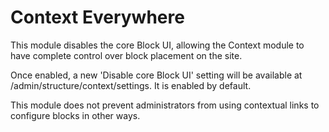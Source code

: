 Context Everywhere
============================

This module disables the core Block UI, allowing the Context module to have
complete control over block placement on the site.

Once enabled, a new 'Disable core Block UI' setting will be available at
/admin/structure/context/settings. It is enabled by default.

This module does not prevent administrators from using contextual links
to configure blocks in other ways.
